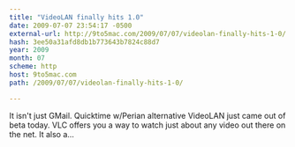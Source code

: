 ```yaml
---
title: "VideoLAN finally hits 1.0"
date: 2009-07-07 23:54:17 -0500
external-url: http://9to5mac.com/2009/07/07/videolan-finally-hits-1-0/
hash: 3ee50a31afd8db1b773643b7824c88d7
year: 2009
month: 07
scheme: http
host: 9to5mac.com
path: /2009/07/07/videolan-finally-hits-1-0/

---
```


It isn't just GMail. Quicktime w/Perian alternative VideoLAN just came out of beta today. VLC offers you a way to watch just about any video out there on the net. It also a...

